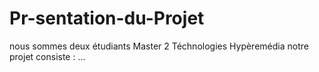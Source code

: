 # Pr-sentation-du-Projet
nous sommes deux étudiants Master 2 Téchnologies Hypèremédia notre projet consiste : ...
